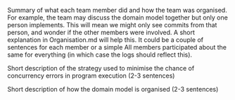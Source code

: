 Summary of what each team member did and how the team was organised. For example, the team may discuss the domain model together but only one person implements. This will mean we might only see commits from that person, and wonder if the other members were involved. A short explanation in Organisation.md will help this. It could be a couple of sentences for each member or a simple All members participated about the same for everything (in which case the logs should reflect this).

Short description of the strategy used to minimise the chance of concurrency errors in program execution (2-3 sentences)

Short description of how the domain model is organised (2-3 sentences)
